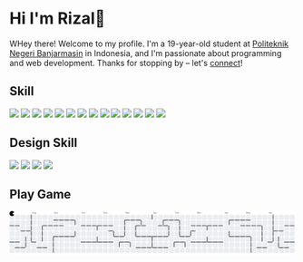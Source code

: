 # Hi I'm Rizal👋

WHey there! Welcome to my profile.
I'm a 19-year-old student at [Politeknik Negeri Banjarmasin](https://www.poliban.ac.id/) in Indonesia, and I'm passionate about programming and web development. Thanks for stopping by – let's [connect](https://www.linkedin.com/in/Rizalmuhammad12)!

## Skill

<p>
    <img src="https://img.shields.io/badge/HTML5-E34F26?style=for-the-badge&logo=html5&logoColor=white" />
    <img src="https://img.shields.io/badge/CSS3-1572B6?style=for-the-badge&logo=css3&logoColor=white" />
    <img src="https://img.shields.io/badge/Tailwind_CSS-06B6D4?style=for-the-badge&logo=tailwind-css&logoColor=white" />
    <img src="https://img.shields.io/badge/JavaScript-F7DF1E?style=for-the-badge&logo=javascript&logoColor=black" />
    <img src="https://img.shields.io/badge/Node.js-339933?style=for-the-badge&logo=node.js&logoColor=white" />
    <img src="https://img.shields.io/badge/PHP-777BB4?style=for-the-badge&logo=php&logoColor=white" />
    <img src="https://img.shields.io/badge/Laravel-FF2D20?style=for-the-badge&logo=laravel&logoColor=white" />
    <img src="https://img.shields.io/badge/XAMPP-F76421?style=for-the-badge&logo=xampp&logoColor=white" />
    <img src="https://img.shields.io/badge/ChatGPT-74AA9C?style=for-the-badge&logo=openai&logoColor=white" />
    <img src="https://img.shields.io/badge/MariaDB-003545?style=for-the-badge&logo=mariadb&logoColor=white" />
    <img src="https://img.shields.io/badge/MySQL-4479A1?style=for-the-badge&logo=mysql&logoColor=white" />
    <img src="https://img.shields.io/badge/C-A8B9CC?style=for-the-badge&logo=c&logoColor=black" />
    <img src="https://img.shields.io/badge/C%2B%2B-00599C?style=for-the-badge&logo=c%2B%2B&logoColor=white" />
    <img src="https://img.shields.io/badge/Python-3776AB?style=for-the-badge&logo=python&logoColor=white" />
</p>

## Design Skill

<p>
    <img src="https://img.shields.io/badge/Adobe_Premiere_Pro-9999FF?style=for-the-badge&logo=adobe-premiere-pro&logoColor=white" />
    <img src="https://img.shields.io/badge/Canva-00C4CC?style=for-the-badge&logo=canva&logoColor=white" />
    <img src="https://img.shields.io/badge/Figma-F24E1E?style=for-the-badge&logo=figma&logoColor=white" />
    <img src="https://img.shields.io/badge/Adobe_Lightroom-363636?style=for-the-badge&logo=adobe-lightroom&logoColor=white" />
</p>

## Play Game

<picture>
  <source media="(prefers-color-scheme: dark)" srcset="https://raw.githubusercontent.com/Rizalmuhammad12/Rizalmuhammad12/output/pacman-contribution-graph-dark.svg">
  <source media="(prefers-color-scheme: light)" srcset="https://raw.githubusercontent.com/Rizalmuhammad12/Rizalmuhammad12/output/pacman-contribution-graph.svg">
  <img alt="pacman contribution graph" src="https://raw.githubusercontent.com/Rizalmuhammad12/Rizalmuhammad12/output/pacman-contribution-graph.svg">
</picture>
